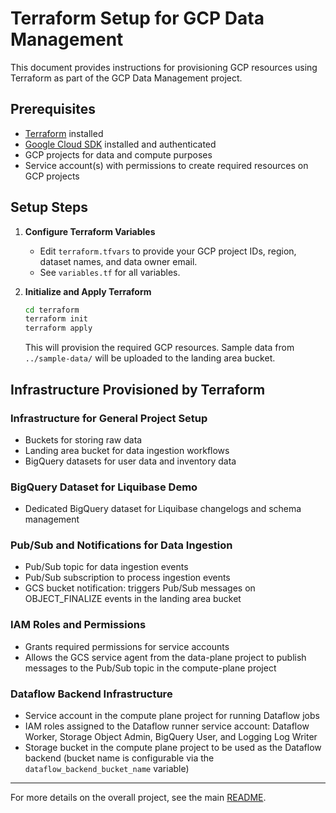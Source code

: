# Terraform Setup for GCP Data Management

This document provides instructions for provisioning GCP resources using Terraform as part of the GCP Data Management project.

## Prerequisites

- [Terraform](https://www.terraform.io/downloads.html) installed
- [Google Cloud SDK](https://cloud.google.com/sdk/docs/install) installed and authenticated
- GCP projects for data and compute purposes
- Service account(s) with permissions to create required resources on GCP projects

## Setup Steps

1. **Configure Terraform Variables**
   - Edit `terraform.tfvars` to provide your GCP project IDs, region, dataset names, and data owner email.
   - See `variables.tf` for all variables.

2. **Initialize and Apply Terraform**
   ```sh
   cd terraform
   terraform init
   terraform apply
   ```
   This will provision the required GCP resources. Sample data from `../sample-data/` will be uploaded to the landing area bucket.

## Infrastructure Provisioned by Terraform

### Infrastructure for General Project Setup
- Buckets for storing raw data
- Landing area bucket for data ingestion workflows
- BigQuery datasets for user data and inventory data

### BigQuery Dataset for Liquibase Demo
- Dedicated BigQuery dataset for Liquibase changelogs and schema management

### Pub/Sub and Notifications for Data Ingestion
- Pub/Sub topic for data ingestion events
- Pub/Sub subscription to process ingestion events
- GCS bucket notification: triggers Pub/Sub messages on OBJECT_FINALIZE events in the landing area bucket

### IAM Roles and Permissions
- Grants required permissions for service accounts
- Allows the GCS service agent from the data-plane project to publish messages to the Pub/Sub topic in the compute-plane project

### Dataflow Backend Infrastructure
- Service account in the compute plane project for running Dataflow jobs
- IAM roles assigned to the Dataflow runner service account: Dataflow Worker, Storage Object Admin, BigQuery User, and Logging Log Writer
- Storage bucket in the compute plane project to be used as the Dataflow backend (bucket name is configurable via the `dataflow_backend_bucket_name` variable)
---

For more details on the overall project, see the main [README](../README.md).
